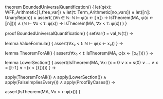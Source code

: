 theorem BoundedUniversalQuantification() {
  let(φ(x): WFF_Arithmetic[1_free_var]) ∧
  let(τ: Term_Arithmetic[no_vars]) ∧
  let(⟦n⟧: UnaryRep(n)) ∧
  assert(
    (∀n ∈ ℕ: ℕ ⊨ φ(x ← ⟦n⟧) → IsTheorem(MA, φ(x ← ⟦n⟧))) ∧
    (ℕ ⊨ ∀x < τ: φ(x))
    → IsTheorem(MA, ∀x < τ: φ(x))
  )
}

proof BoundedUniversalQuantification() {
  setVar(t = val_ℕ(τ)) →
  
  lemma ValueFormula() {
    assert(∀x₀ < t: ℕ ⊨ φ(x ← x₀))
  } →
  
  lemma TheoremForAll() {
    assert(∀x₀ < t: IsTheorem(MA, φ(x ← ⟦x₀⟧)))
  } →
  
  lemma LowerSection() {
    assert(IsTheorem(MA, ∀x: (x = 0 ∨ x = s(0) ∨ ... ∨ x = ⟦t-1⟧ ∨ ¬(x < ⟦t⟧))))
  } →
  
  apply(TheoremForAll()) ∧
  apply(LowerSection()) ∧
  apply(FalseImpliesEvery()) ∧
  apply(ProofByCases()) →
  
  assert(IsTheorem(MA, ∀x < τ: φ(x)))
}